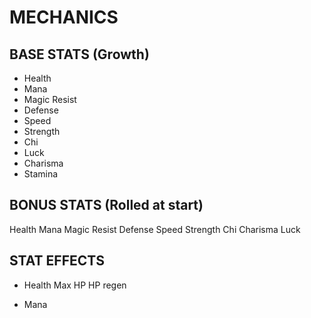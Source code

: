# MECHANICS

## BASE STATS (Growth)
- Health
- Mana
- Magic Resist
- Defense
- Speed
- Strength
- Chi
- Luck
- Charisma
- Stamina

## BONUS STATS (Rolled at start)
Health
Mana
Magic Resist
Defense
Speed
Strength
Chi
Charisma
Luck

## STAT EFFECTS

- Health
Max HP
HP regen

- Mana

